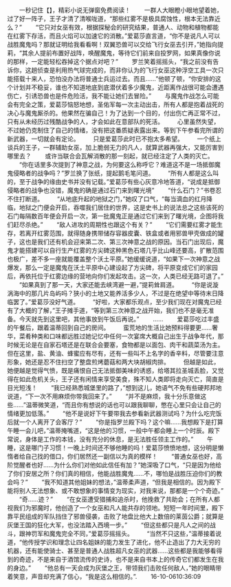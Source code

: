 　　一秒记住【】，精彩小说无弹窗免费阅读！
　　一群人大眼瞪小眼地望着她，过了好一阵子，王子才清了清喉咙道，“那些红雾不是极具腐蚀性，根本无法靠近么？”
　　“它只对女巫有效，根据探秘会的研究结果，普通人、动物和植物都能在红雾下存活，而且火焰可以加速它的消散。”爱葛莎直言道，“你不是说凡人可以战胜魔鬼吗？那就证明给我看看啊！双翼恐兽可以交给飞行女巫去引开，”她指向提莉，“其余人提前布置好战阵，唤醒魔鬼，等待它们前来自投罗网，如果真像你说的那样，一定能轻松吞掉这个据点对吧？”
　　罗兰笑着摇摇头，“我之前没有告诉你，这趟侦查是利用热气球完成的，而非你认为的飞行女巫这种浮空工具一次只能搭载十来人，恐怕没办法将普通士兵运过去。而且……”他顿了顿，“你安排的这个计划并不稳妥，谁也不知道地底到底潜伏着多少魔鬼，近距离作战很可能会遭遇伤亡，引诱恐兽也是件危险活，我不能让她们去冒险。”
　　与魔鬼作战怎么可能会有完全之策，爱葛莎恼怒地想，圣佑军每一次主动出击，所有人都是抱着战死的决心与魔鬼厮杀的。他果然在骗自己！为了达到一个目的，付出伤亡再正常不过，只有从未经历过残酷战争的人，才会如此在意部队的死活。
　　心里虽然失望，不过她仍克制住了自己的情绪，没有把这番质疑表露出来。等到下午参看完所谓的新武器，一切就会有定论。
　　只是爱葛莎此时已不抱太多希望。
　　一个纸上谈兵的王子，一群辅助女巫，加上脆弱无力的凡人，就算武器再强大，又能厉害到哪里去？
　　或许当联合会瓦解消散的那一刻起，就已经注定了人类的灭亡。
　　“你在话里多次提到了神意之战，为何要这么称呼它？难道这不是一场抵御魔鬼侵略者的战争吗？”罗兰换了张纸，提起鹅毛笔问道。
　　“所有人都是这么叫的，至于战争的缘由史书并没有记载。”爱葛莎有些心灰意冷地答道，“说成是抵御侵略者的战争也没错，魔鬼的确是通过石门来到曙光境”
　　“什么石门？”书卷忍不住打断道。
　　“从地底升起的地狱之门，”她叹了口气，“每当滴血的红月降临，地狱之门便会开启，吞噬我们居住的世界，这是史书上的说法总之这些该死的石门每隔数百年便会开启一次，第一批魔鬼正是通过它们来到了曙光境，企图将我们赶尽杀绝。”
　　“敌人进攻的周期性也跟这个有关？”
　　“它们需要红雾才能生存，若离开红雾范围，就得随身携带储存容器皮囊、铁盒或者用邪兽甲壳做成的罐子，这也是我们还有机会迎来第二次、第三次神意之战的原因。当石门出现后，魔鬼才能搭建可以自行生产红雾的方尖碑这种黑色石塔几乎比山峰还要高，扩散范围也极广，差不多一座就能覆盖整个沃土平原。”她缓缓说道，“如果下一次神意之战爆发，那么一定是魔鬼在沃土平原中心建设起了方尖碑，将平原变成它们的家园后，再依托位于红雾边缘的营地向你们发起攻击。这一次，人类已经无路可退了。”
　　“如果真到了那一天，大家还能去峡湾避一避，”提莉耸肩道。
　　“你是说漩涡海中的那几片岛屿吗？狭小的土地又能养活多少人，不过是在绝望中等待末日降临罢了。”爱葛莎没好气道。
　　“好啦，大家都乐观点，至少我们现在对魔鬼已经有了大概的了解，”王子摊手道，“等到第三次神意之战开始，我们也不是毫无准备。今天就先到这里吧，其他事放到午饭后再说。”
　　……
　　爱葛莎吃过丰盛的午餐后，跟着温蒂回到自己的房间。
　　蛮荒地的生活比她预料得要更……奢华，菜肴种类和口味都远胜过她记忆中任何一次宴席大概自己出生于战争年代，那时候无论是在自家石塔还是在联合会要塞，食物都是以面包、肉干和蔬菜汤为主。但在这里，盐、黄油、蜂蜜应有尽有，还有一些叫不上名字的香辛料，尽管要注意形象，她还是忍不住扫空了整盘煎烤蘑菇和两大块胡椒肉排。
　　但越是如此，她便越是觉得气愤，既是痛恨自己无法抵御美味的诱惑，给塔其拉圣城丢脸，又觉得在如此危机关头，王子还有闲情来享受美食，殊不知人类即将走向灭亡，简直是目光短浅！
　　“我已经熟悉城堡里的路了，”想到这儿，她语气不免有些硬邦邦地说道，“下一次不用麻烦你带我回来了。”
　　“并不是麻烦，我十分乐意做这些……”温蒂微笑道，“而且你有想说的话也可以跟我聊聊，憋在心里只会让自己的情绪更加低落。”
　　“他不是说好下午要带我去参看新武器测试吗？为什么吃完饭后就一个人离开了会客厅？”
　　“你是指罗兰殿下吗？这个嘛……我想殿下是打算午睡一会儿吧，”温蒂掩嘴道，“这是他的习惯，一般中午都会睡上一个时辰。殿下常说，身体是工作的本钱，没有充分的休息，是无法胜任领主工作的。”
　　午睡，这是哪门子习惯！一晚上时间还不够他睡的吗！爱葛莎愤愤地想，这分明是懒惰者给自己找的借口，你们居然还一副信以为真的模样！
　　“普通女巫也好，高阶觉醒者也好……为什么你们对他如此信任有加？”她深吸了口气，“只是因为他给了你们安居之所？你们真的相信，他能战胜魔鬼……不，哪怕是战胜压迫你们的教会吗？”
　　“我不知道其他姐妹的想法，”温蒂柔声道，“但我是相信的。因为殿下能将别人无法想象、或不敢想象的事情变为现实，对我来说，那都是一个个奇迹。”
　　“奇……迹？”
　　“在女巫遭受猎捕和追杀时，他挽救了共助会；在所有人都视我们为邪魔时，他创造了一个女巫和凡人能共存的领地。短短一年时间里，殿下靠平民组成的军队挡住了邪兽侵袭，击败了地盘比他大上数倍的莱茵公爵；就算是灰堡王国的狂化大军，也没法踏入西境一步。”
　　“但这些都只是凡人之间的战斗，跟神罚军和魔鬼完全不同，”爱葛莎摇摇头。
　　“当然不只这些，”温蒂接着说道，“他传授学识和理念让四名姐妹的能力发生了进化，他不止造出了力大无穷的机器，还有能使骑士、甚至是普通人战胜超凡女巫的武器……这些都是我能够看得到的奇迹，不是来自于酒馆流传的史诗，也不是来自书本上的传奇它们都发生在我的身边。”
　　“他总有一天会成为灰堡之王，带领我们击败任何敌人，”她的眼睛带着笑意，声音却充满了信心，“我是这么相信的。”.
　　16-10-0610:36:09